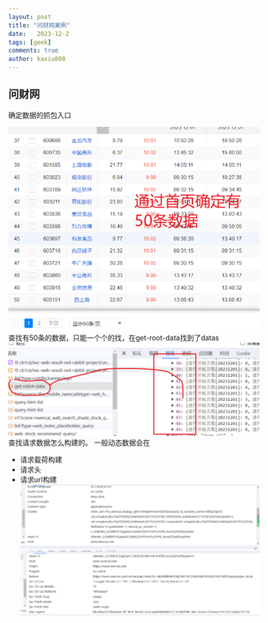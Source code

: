 ```yaml
---
layout: post
title: "问财网案例"
date:   2023-12-2
tags: [geek]
comments: true
author: kaxiu808  
---
```


## 问财网

确定数据的抓包入口

![输入图片说明](/imgs/2023-12-02/IFbtyaHBPXB1uiDU.png)
查找有50条的数据，只能一个个的找，在get-root-data找到了datas
![get_datas](/imgs/2023-12-02/zo7pSraejCSE5L8M.png)
查找请求数据怎么构建的。
一般动态数据会在
- 请求载荷构建
- 请求头
- 请求url构建
![输入图片说明](/imgs/2023-12-03/HciH7VhFOrJgpC1G.png)
![输入图片说明](/imgs/2023-12-03/LYPo7QnmyK58MYU3.png)
<!--stackedit_data:
eyJoaXN0b3J5IjpbMTk2MDE3NTg1MywtMTAwMTA3MjE3M119
-->